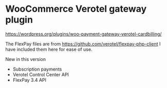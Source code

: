 # WooCommerce Verotel gateway plugin
https://wordpress.org/plugins/woo-payment-gateway-verotel-cardbilling/
 
The FlexPay files are from https://github.com/verotel/flexpay-php-client
I have included them here for ease of use.


New in this version
  - Subscription payments
  - Verotel Control Center API
  - FlexPay 3.4 API
